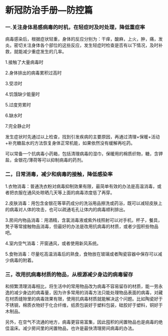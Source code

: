 # 新冠防治手册—防控篇

### **一.关注身体易感病毒的时机，在轻症时及时处理，降低重症率**

病毒感染后，根据症状轻重，身体的反应分别为：干痒，酸麻，上火，肿，痛，发炎。密切关注身体各个部位的这些反应，发生轻症时检查是否有以下情况，及时补救，就能减少重症发生的几率。

1.接触了大量病毒时

2.身体排出的病毒累积过高时

3.受凉时

4.饥饿缺少能量时

5.过度劳累时

6.缺水时

7.完全静止时

发生症状时先通过以上检查，找到引发疾病的主要原因，再通过清理+保暖+活动+补充糖盐水的方法恢复身体正常机能，如果依然没有缓解再吃药。

可以常备一个抗病毒小药箱，包括清理病毒的湿巾，保暖用的棉质织物，糖，含钾盐，金银花/薄荷等可以抑制病毒的药剂。

#### 

### 二，日常消毒，减少和病毒的接触，降低感染率

1.衣物消毒：普通洗衣粉对病毒抑制效果有限，最简单有效的办法是高温消毒，或者把衣服在通风处晾晒几天等上面的病毒浓度低了再穿。

2.皮肤消毒：用包含金银花等草药成分的洗浴用品擦洗或药浴，既可以减轻皮肤上的病毒对人体的攻击，也可以疏通毛孔让体内的病毒顺利排出。

3.房间内物品消毒：用酒精，含氯消毒液或紫外线照射可以对手机，杯子，餐具，凳子等常接触物品消毒，但最好的办法是改用抗病毒的材质，或者少囤积些物品吧。

4.室内空气消毒：开窗通风，或者使用新风系统。

5.食物消毒：尽量吃高温消毒后的熟食，食物放在玻璃或者陶瓷容器中保存可以减少病毒的附着。



### 三，改用抗病毒材质的物品，从根源减少身边的病毒留存

和频繁清理消毒相比，将生活中的常用物品改为病毒不容易留存的材质，能一劳永逸的减少身边的病毒量，因为许多常用的消毒方法只能处理物品表面的病毒，对藏在材质缝隙里的病毒效果有限，使用抗病毒材质就能解决这个问题。比如陶瓷好于不锈钢，棉质衣物好于化合纤维，纸质包装好于塑料包装，硅胶好于塑料，铜好于木制品。

另外，在空气不流通的地方，病毒更容易富集，因此囤积的闲置物品也是病毒的绝佳温床。减少房间里的闲置物品，也许是最快清理房间病毒的办法。

